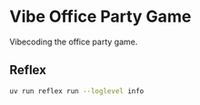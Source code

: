 # Vibe Office Party Game

Vibecoding the office party game.

## Reflex

```bash
uv run reflex run --loglevel info
```
